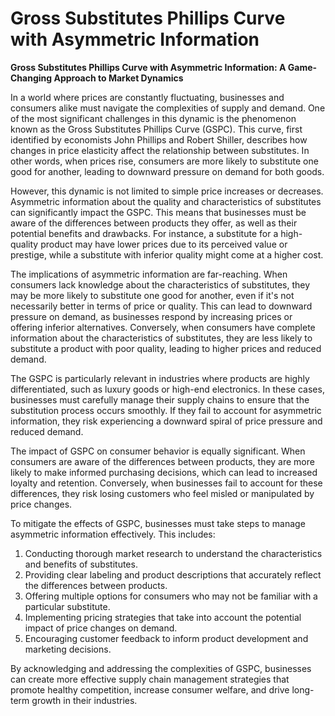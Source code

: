 # Gross Substitutes Phillips Curve with Asymmetric Information

**Gross Substitutes Phillips Curve with Asymmetric Information: A Game-Changing Approach to Market Dynamics**

In a world where prices are constantly fluctuating, businesses and consumers alike must navigate the complexities of supply and demand. One of the most significant challenges in this dynamic is the phenomenon known as the Gross Substitutes Phillips Curve (GSPC). This curve, first identified by economists John Phillips and Robert Shiller, describes how changes in price elasticity affect the relationship between substitutes. In other words, when prices rise, consumers are more likely to substitute one good for another, leading to downward pressure on demand for both goods.

However, this dynamic is not limited to simple price increases or decreases. Asymmetric information about the quality and characteristics of substitutes can significantly impact the GSPC. This means that businesses must be aware of the differences between products they offer, as well as their potential benefits and drawbacks. For instance, a substitute for a high-quality product may have lower prices due to its perceived value or prestige, while a substitute with inferior quality might come at a higher cost.

The implications of asymmetric information are far-reaching. When consumers lack knowledge about the characteristics of substitutes, they may be more likely to substitute one good for another, even if it's not necessarily better in terms of price or quality. This can lead to downward pressure on demand, as businesses respond by increasing prices or offering inferior alternatives. Conversely, when consumers have complete information about the characteristics of substitutes, they are less likely to substitute a product with poor quality, leading to higher prices and reduced demand.

The GSPC is particularly relevant in industries where products are highly differentiated, such as luxury goods or high-end electronics. In these cases, businesses must carefully manage their supply chains to ensure that the substitution process occurs smoothly. If they fail to account for asymmetric information, they risk experiencing a downward spiral of price pressure and reduced demand.

The impact of GSPC on consumer behavior is equally significant. When consumers are aware of the differences between products, they are more likely to make informed purchasing decisions, which can lead to increased loyalty and retention. Conversely, when businesses fail to account for these differences, they risk losing customers who feel misled or manipulated by price changes.

To mitigate the effects of GSPC, businesses must take steps to manage asymmetric information effectively. This includes:

1. Conducting thorough market research to understand the characteristics and benefits of substitutes.
2. Providing clear labeling and product descriptions that accurately reflect the differences between products.
3. Offering multiple options for consumers who may not be familiar with a particular substitute.
4. Implementing pricing strategies that take into account the potential impact of price changes on demand.
5. Encouraging customer feedback to inform product development and marketing decisions.

By acknowledging and addressing the complexities of GSPC, businesses can create more effective supply chain management strategies that promote healthy competition, increase consumer welfare, and drive long-term growth in their industries.
